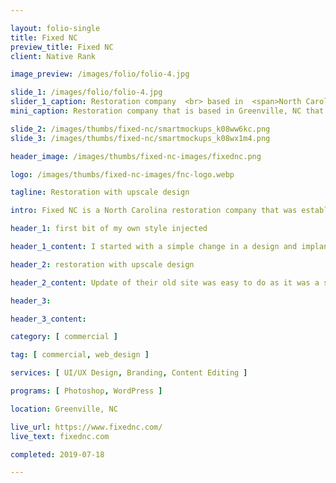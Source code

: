 ```yaml
---

layout: folio-single
title: Fixed NC
preview_title: Fixed NC
client: Native Rank

image_preview: /images/folio/folio-4.jpg

slide_1: /images/folio/folio-4.jpg
slider_1_caption: Restoration company  <br> based in  <span>North Carolina</span>
mini_caption: Restoration company that is based in Greenville, NC that I worked on under Native Rank. The site was an updated change for their company on the WordPress CMS.

slide_2: /images/thumbs/fixed-nc/smartmockups_k08ww6kc.png
slide_3: /images/thumbs/fixed-nc/smartmockups_k08wx1m4.png

header_image: /images/thumbs/fixed-nc-images/fixednc.png

logo: /images/thumbs/fixed-nc-images/fnc-logo.webp

tagline: Restoration with upscale design

intro: Fixed NC is a North Carolina restoration company that was established in 2018. They have over 30 years of staffing experience combined. A restoration company that wanted to get a restoration of their website design. The original focus on my design was to give it a whitespace and use of background layers behind the images.

header_1: first bit of my own style injected

header_1_content: I started with a simple change in a design and implanted my own version of it inside. The use of rounded borders made it a bit welcoming to me and the touch of the faded green behind the images was a nice change to get it modern. A box shadow around the box was meant to be there for helping show an effect when it is hovered over. I also helped with writing the code behind the layered box effect with the images and the content boxes using the psuedo ::before and ::after styles. A challenge but was fun to make it so it can be coded and responsive instead of an image each time.

header_2: restoration with upscale design

header_2_content: Update of their old site was easy to do as it was a small scale site that was in need of a change. Making a unified site structure was an improvement overall for their design. With a unified structure it helped with user interaction and increase in traffic and calls to their business locally for work. I say that was a job well done in my book, if I do say so myself.

header_3: 

header_3_content: 

category: [ commercial ]

tag: [ commercial, web_design ]

services: [ UI/UX Design, Branding, Content Editing ]

programs: [ Photoshop, WordPress ]

location: Greenville, NC

live_url: https://www.fixednc.com/
live_text: fixednc.com

completed: 2019-07-18

---
```


